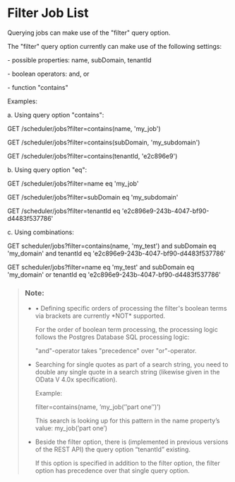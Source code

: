 <!-- loio77b1da2bf13c4a299e79af66ad1227d7 -->

# Filter Job List



Querying jobs can make use of the "filter" query option.

The "filter" query option currently can make use of the following settings:

\- possible properties: name, subDomain, tenantId

\- boolean operators: and, or

\- function "contains"

Examples:

a. Using query option "contains":

GET /scheduler/jobs?filter=contains\(name, 'my\_job'\)

GET /scheduler/jobs?filter=contains\(subDomain, 'my\_subdomain'\)

GET /scheduler/jobs?filter=contains\(tenantId, 'e2c896e9'\)

b. Using query option "eq":

GET /scheduler/jobs?filter=name eq 'my\_job'

GET /scheduler/jobs?filter=subDomain eq 'my\_subdomain'

GET /scheduler/jobs?filter=tenantId eq 'e2c896e9-243b-4047-bf90-d4483f537786'

c. Using combinations:

GET scheduler/jobs?filter=contains\(name, 'my\_test'\) and subDomain eq 'my\_domain' and tenantId eq 'e2c896e9-243b-4047-bf90-d4483f537786'

GET scheduler/jobs?filter=name eq 'my\_test' and subDomain eq 'my\_domain' or tenantId eq 'e2c896e9-243b-4047-bf90-d4483f537786'

> ### Note:  
> -   • Defining specific orders of processing the filter's boolean terms via brackets are currently \*NOT\* supported.
> 
>     For the order of boolean term processing, the processing logic follows the Postgres Database SQL processing logic:
> 
>     "and"-operator takes "precedence" over "or"-operator.
> 
> -   Searching for single quotes as part of a search string, you need to double any single quote in a search string \(likewise given in the OData V 4.0x specification\).
> 
>     Example:
> 
>     filter=contains\(name, ’my\_job\(’’part one’’\)’\)
> 
>     This search is looking up for this pattern in the name property’s value: my\_job\(’part one’\)
> 
> -   Beside the filter option, there is \(implemented in previous versions of the REST API\) the query option “tenantId” existing.
> 
>     If this option is specified in addition to the filter option, the filter option has precedence over that single query option.

